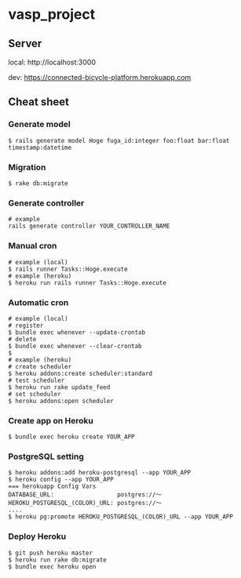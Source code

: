 # vasp_project


## Server

local: http://localhost:3000

dev: https://connected-bicycle-platform.herokuapp.com


## Cheat sheet

### Generate model
```
$ rails generate model Hoge fuga_id:integer foo:float bar:float timestamp:datetime
```

### Migration
```
$ rake db:migrate
```

### Generate controller
```
# example
rails generate controller YOUR_CONTROLLER_NAME
```

### Manual cron
```
# example (local)
$ rails runner Tasks::Hoge.execute
# example (heroku)
$ heroku run rails runner Tasks::Hoge.execute
```

### Automatic cron
```
# example (local)
# register
$ bundle exec whenever --update-crontab
# delete
$ bundle exec whenever --clear-crontab
$
# example (heroku)
# create scheduler
$ heroku addons:create scheduler:standard
# test scheduler
$ heroku run rake update_feed
# set scheduler
$ heroku addons:open scheduler
```

### Create app on Heroku
```
$ bundle exec heroku create YOUR_APP
```

### PostgreSQL setting
```
$ heroku addons:add heroku-postgresql --app YOUR_APP
$ heroku config --app YOUR_APP
=== herokuapp Config Vars
DATABASE_URL:                  postgres://〜
HEROKU_POSTGRESQL_(COLOR)_URL: postgres://〜
....
$ heroku pg:promote HEROKU_POSTGRESQL_(COLOR)_URL --app YOUR_APP
```

### Deploy Heroku
```
$ git push heroku master
$ heroku run rake db:migrate
$ bundle exec heroku open
```
